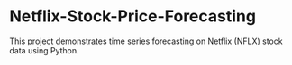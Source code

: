 # Netflix-Stock-Price-Forecasting
This project demonstrates time series forecasting on Netflix (NFLX) stock data using Python.
